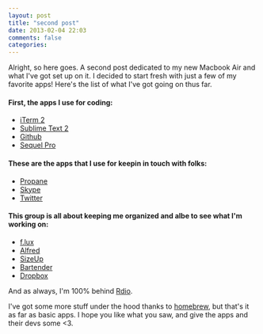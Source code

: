 ```yaml
---
layout: post
title: "second post"
date: 2013-02-04 22:03
comments: false
categories: 
---
```


Alright, so here goes. A second post dedicated to my new Macbook Air and what I've got set up on it. I decided to start fresh with just a few of my favorite apps! Here's the list of what I've got going on thus far.

#### First, the apps I use for coding:
* [iTerm 2](http://www.iterm2.com/#/section/home)
* [Sublime Text 2](http://www.sublimetext.com/2)
* [Github](http://www.github.com)
* [Sequel Pro](http://www.sequelpro.com/)

#### These are the apps that I use for keepin in touch with folks:
* [Propane](http://propaneapp.com/)
* [Skype](http://www.skype.com)
* [Twitter](https://itunes.apple.com/us/app/twitter/id409789998)

#### This group is all about keeping me organized and albe to see what I'm working on:
* [f.lux](http://stereopsis.com/flux/)
* [Alfred](http://www.alfredapp.com/)
* [SizeUp](http://www.irradiatedsoftware.com/sizeup/)
* [Bartender](http://www.macbartender.com/)
* [Dropbox](http://www.dropbox.com)

And as always, I'm 100% behind [Rdio](http://www.rdio.com/).

I've got some more stuff under the hood thanks to [homebrew](http://mxcl.github.com/homebrew/), but that's it as far as basic apps. I hope you like what you saw, and give the apps and their devs some <3.